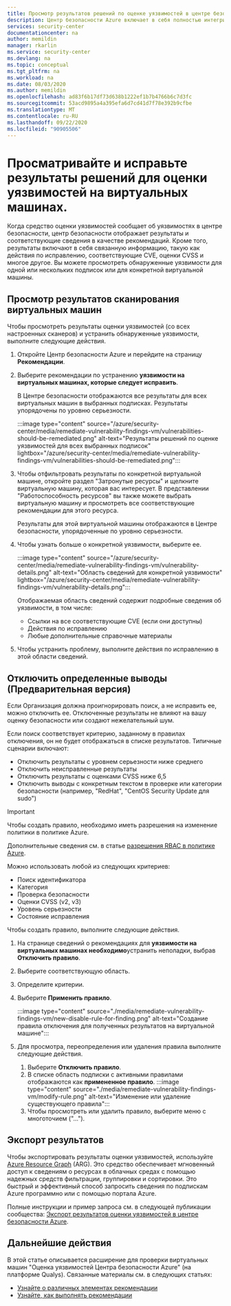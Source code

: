 ```yaml
---
title: Просмотр результатов решений по оценке уязвимостей в центре безопасности Azure
description: Центр безопасности Azure включает в себя полностью интегрированное решение для оценки уязвимостей от Qualys. Дополнительные сведения об этом расширении Центра безопасности см. на этой странице.
services: security-center
documentationcenter: na
author: memildin
manager: rkarlin
ms.service: security-center
ms.devlang: na
ms.topic: conceptual
ms.tgt_pltfrm: na
ms.workload: na
ms.date: 08/03/2020
ms.author: memildin
ms.openlocfilehash: ad83f6b17df73d638b1222ef1b7b4766b6c7d3fc
ms.sourcegitcommit: 53acd9895a4a395efa6d7cd41d7f78e392b9cfbe
ms.translationtype: MT
ms.contentlocale: ru-RU
ms.lasthandoff: 09/22/2020
ms.locfileid: "90905506"
---
```

# <a name="view-and-remediate-findings-from-vulnerability-assessment-solutions-on-your-vms"></a>Просматривайте и исправьте результаты решений для оценки уязвимостей на виртуальных машинах.

Когда средство оценки уязвимостей сообщает об уязвимостях в центре безопасности, центр безопасности отображает результаты и соответствующие сведения в качестве рекомендаций. Кроме того, результаты включают в себя связанную информацию, такую как действия по исправлению, соответствующие CVE, оценки CVSS и многое другое. Вы можете просмотреть обнаруженные уязвимости для одной или нескольких подписок или для конкретной виртуальной машины.

## <a name="view-findings-from-the-scans-of-your-virtual-machines"></a>Просмотр результатов сканирования виртуальных машин

Чтобы просмотреть результаты оценки уязвимостей (со всех настроенных сканеров) и устранить обнаруженные уязвимости, выполните следующие действия.

1. Откройте Центр безопасности Azure и перейдите на страницу **Рекомендации**. 

1. Выберите рекомендации по устранению **уязвимости на виртуальных машинах, которые следует исправить**.

    В Центре безопасности отображаются все результаты для всех виртуальных машин в выбранных подписках. Результаты упорядочены по уровню серьезности. 

    :::image type="content" source="/azure/security-center/media/remediate-vulnerability-findings-vm/vulnerabilities-should-be-remediated.png" alt-text="Результаты решений по оценке уязвимостей для всех выбранных подписок" lightbox="/azure/security-center/media/remediate-vulnerability-findings-vm/vulnerabilities-should-be-remediated.png":::

1. Чтобы отфильтровать результаты по конкретной виртуальной машине, откройте раздел "Затронутые ресурсы" и щелкните виртуальную машину, которая вас интересует. В представлении "Работоспособность ресурсов" вы также можете выбрать виртуальную машину и просмотреть все соответствующие рекомендации для этого ресурса.

    Результаты для этой виртуальной машины отображаются в Центре безопасности, упорядоченные по уровню серьезности. 

1. Чтобы узнать больше о конкретной уязвимости, выберите ее. 

    :::image type="content" source="/azure/security-center/media/remediate-vulnerability-findings-vm/vulnerability-details.png" alt-text="Область сведений для конкретной уязвимости" lightbox="/azure/security-center/media/remediate-vulnerability-findings-vm/vulnerability-details.png":::

    Отображаемая область сведений содержит подробные сведения об уязвимости, в том числе:
    
    * Ссылки на все соответствующие CVE (если они доступны)
    * Действия по исправлению
    * Любые дополнительные справочные материалы

1. Чтобы устранить проблему, выполните действия по исправлению в этой области сведений.


## <a name="disable-specific-findings-preview"></a>Отключить определенные выводы (Предварительная версия)

Если Организация должна проигнорировать поиск, а не исправить ее, можно отключить ее. Отключенные результаты не влияют на вашу оценку безопасности или создают нежелательный шум.

Если поиск соответствует критерию, заданному в правилах отключения, он не будет отображаться в списке результатов. Типичные сценарии включают:

- Отключить результаты с уровнем серьезности ниже среднего
- Отключить неисправленные результаты
- Отключить результаты с оценками CVSS ниже 6,5
- Отключить выводы с конкретным текстом в проверке или категории безопасности (например, "RedHat", "CentOS Security Update для sudo")

> [!IMPORTANT]
> Чтобы создать правило, необходимо иметь разрешения на изменение политики в политике Azure.
>
> Дополнительные сведения см. в статье [разрешения RBAC в политике Azure](../governance/policy/overview.md#rbac-permissions-in-azure-policy).

Можно использовать любой из следующих критериев: 

- Поиск идентификатора 
- Категория
- Проверка безопасности 
- Оценки CVSS (v2, v3) 
- Уровень серьезности 
- Состояние исправления 

Чтобы создать правило, выполните следующие действия.

1. На странице сведений о рекомендациях для **уязвимости на виртуальных машинах необходимо**устранить неполадки, выбрав **Отключить правило**.
1. Выберите соответствующую область.
1. Определите критерии.
1. Выберите **Применить правило**.

    :::image type="content" source="./media/remediate-vulnerability-findings-vm/new-disable-rule-for-finding.png" alt-text="Создание правила отключения для полученных результатов на виртуальной машине":::

1. Для просмотра, переопределения или удаления правила выполните следующие действия. 
    1. Выберите **Отключить правило**.
    1. В списке область подписки с активными правилами отображаются как **примененное правило**.
        :::image type="content" source="./media/remediate-vulnerability-findings-vm/modify-rule.png" alt-text="Изменение или удаление существующего правила":::
    1. Чтобы просмотреть или удалить правило, выберите меню с многоточием ("...").
        

## <a name="export-the-results"></a>Экспорт результатов

Чтобы экспортировать результаты оценки уязвимостей, используйте [Azure Resource Graph](https://azure.microsoft.com/features/resource-graph/) (ARG). Это средство обеспечивает мгновенный доступ к сведениям о ресурсах в облачных средах с помощью надежных средств фильтрации, группировки и сортировки. Это быстрый и эффективный способ запросить сведения по подпискам Azure программно или с помощью портала Azure.

Полные инструкции и пример запроса см. в следующей публикации сообщества: [Экспорт результатов оценки уязвимостей в центре безопасности Azure](https://techcommunity.microsoft.com/t5/azure-security-center/exporting-vulnerability-assessment-results-in-azure-security/ba-p/1212091).




## <a name="next-steps"></a>Дальнейшие действия
В этой статье описывается расширение для проверки виртуальных машин "Оценка уязвимостей Центра безопасности Azure" (на платформе Qualys). Связанные материалы см. в следующих статьях:

- [Узнайте о различных элементах рекомендации](security-center-recommendations.md)
- [Узнайте, как выполнять рекомендации](security-center-remediate-recommendations.md)